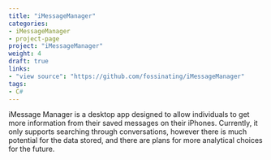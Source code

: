 ```yaml
---
title: "iMessageManager"
categories:
- iMessageManager
- project-page
project: "iMessageManager"
weight: 4
draft: true
links:
- "view source": "https://github.com/fossinating/iMessageManager"
tags:
- C#
---
```

iMessage Manager is a desktop app designed to allow individuals to get more information from their saved messages on their iPhones.
Currently, it only supports searching through conversations, however there is much potential for the data stored, and there are plans for more analytical choices for the future.
